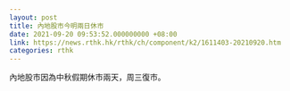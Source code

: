```yaml
---
layout: post
title: 內地股市今明兩日休市
date: 2021-09-20 09:53:52.000000000 +08:00
link: https://news.rthk.hk/rthk/ch/component/k2/1611403-20210920.htm
categories: rthk
---
```


內地股市因為中秋假期休市兩天，周三復市。
